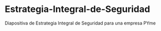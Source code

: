 # Estrategia-Integral-de-Seguridad
Diapositiva  de Estrategia Integral de Seguridad para una empresa PYme
